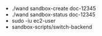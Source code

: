 * ./wand sandbox-create doc-12345
* ./wand sandbox-status doc-12345
* sudo -iu ec2-user
* sandbox-scripts/switch-backend